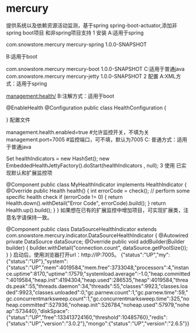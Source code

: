 # mercury
提供系统以及依赖资源活动监测，基于spring spring-boot-actuator,添加非spring boot项目 和非spring项目支持
1 安装
A:适用于spring 

<dependency>
		<groupId>com.snowstore.mercury</groupId>
		<artifactId>mercury-spring</artifactId>
		<version>1.0.0-SNAPSHOT</version>
</dependency>

B:适用于boot 

<dependency>
		<groupId>com.snowstore.mercury</groupId>
		<artifactId>mercury-boot</artifactId>
		<version>1.0.0-SNAPSHOT</version>
</dependency>
C:适用于普通java

<dependency>
		<groupId>com.snowstore.mercury</groupId>
		<artifactId>mercury-jetty</artifactId>
		<version>1.0.0-SNAPSHOT</version>
</dependency>
2 配置
A:XML方式：适用于spring

<?xml version="1.0" encoding="UTF-8"?>
<beans xmlns="http://www.springframework.org/schema/beans"
	xmlns:xsi="http://www.w3.org/2001/XMLSchema-instance" xmlns:management="http://www.snowstore.com/schema/management"
	xsi:schemaLocation="http://www.springframework.org/schema/beans http://www.springframework.org/schema/beans/spring-beans.xsd  
    http://www.snowstore.com/schema/management http://www.snowstore.com/schema/management/management.xsd">
	<!-- 监控配置-->
	<management:health/>
</beans>
B:注解方式：适用于boot

@EnableHealth
@Configuration
public class HealthConfiguration {

}
配置文件

management.health.enabled=true #允许监控开关，不填为关
management.port=7005 #监控端口，可不填，默认为7005
C:  普通方式：适用于普通java

Set<HealthIndicator> healthIndicators = new HashSet<HealthIndicator>();
new EmbeddedHealthJettyFactory().doStart(healthIndicators , null);
3 使用
已实现默认和扩展监控项

@Component
public class MyHealthIndicator implements HealthIndicator {
	@Override
	public Health health() {
		int errorCode = check(); // perform some specific health check
		if (errorCode != 0) {
			return Health.down().withDetail("Error Code", errorCode).build();
		}
		return Health.up().build();
	}
}
如果想在已有的扩展监控中增加项目，可实现扩展类，注意名字请保持一致。

@Component
public class DataSourceHealthIndicator extends com.snowstore.mercury.indicator.DataSourceHealthIndicator {
	@Autowired
	private DataSource dataSource;
	@Override
	public void addBuilder(Builder builder) {
		builder.withDetail("connection.count", dataSource.getPoolSize());
	}
}
启动后，使用浏览器打开url：http://IP:7005。
{"status":"UP","my":{"status":"UP"},"system":{"status":"UP","mem":4019584,"mem.free":3733048,"processors":4,"instance.uptime":8170,"uptime":17579,"systemload.average":-1.0,"heap.committed":4019584,"heap.init":4194304,"heap.used":286535,"heap":4019584,"threads.peak":55,"threads.daemon":34,"threads":55,"classes":9923,"classes.loaded":9923,"classes.unloaded":0,"gc.parnew.count":1,"gc.parnew.time":59,"gc.concurrentmarksweep.count":1,"gc.concurrentmarksweep.time":325,"noheap.committed":527936,"noheap.init":526784,"noheap.used":57979,"noheap":573440},"diskSpace":{"status":"UP","free":133413724160,"threshold":10485760},"redis":{"status":"UP","version":"3.0.2"},"mongo":{"status":"UP","version":"2.6.5"}}
